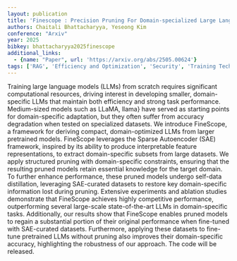```yaml
---
layout: publication
title: 'Finescope : Precision Pruning For Domain-specialized Large Language Models Using Sae-guided Self-data Cultivation'
authors: Chaitali Bhattacharyya, Yeseong Kim
conference: "Arxiv"
year: 2025
bibkey: bhattacharyya2025finescope
additional_links:
  - {name: "Paper", url: 'https://arxiv.org/abs/2505.00624'}
tags: ['RAG', 'Efficiency and Optimization', 'Security', 'Training Techniques', 'Tools', 'Distillation', 'Pruning']
---
```

Training large language models (LLMs) from scratch requires significant
computational resources, driving interest in developing smaller,
domain-specific LLMs that maintain both efficiency and strong task performance.
Medium-sized models such as LLaMA, llama\} have served as starting points for
domain-specific adaptation, but they often suffer from accuracy degradation
when tested on specialized datasets. We introduce FineScope, a framework for
deriving compact, domain-optimized LLMs from larger pretrained models.
FineScope leverages the Sparse Autoencoder (SAE) framework, inspired by its
ability to produce interpretable feature representations, to extract
domain-specific subsets from large datasets. We apply structured pruning with
domain-specific constraints, ensuring that the resulting pruned models retain
essential knowledge for the target domain. To further enhance performance,
these pruned models undergo self-data distillation, leveraging SAE-curated
datasets to restore key domain-specific information lost during pruning.
Extensive experiments and ablation studies demonstrate that FineScope achieves
highly competitive performance, outperforming several large-scale
state-of-the-art LLMs in domain-specific tasks. Additionally, our results show
that FineScope enables pruned models to regain a substantial portion of their
original performance when fine-tuned with SAE-curated datasets. Furthermore,
applying these datasets to fine-tune pretrained LLMs without pruning also
improves their domain-specific accuracy, highlighting the robustness of our
approach. The code will be released.
